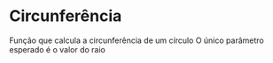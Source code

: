 # Circunferência

Função que calcula a circunferência de um círculo
O único parâmetro esperado é o valor do raio